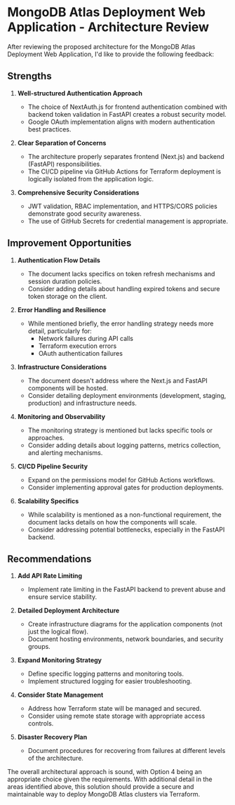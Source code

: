 # MongoDB Atlas Deployment Web Application - Architecture Review

After reviewing the proposed architecture for the MongoDB Atlas Deployment Web Application, I'd like to provide the following feedback:

## Strengths

1. **Well-structured Authentication Approach**
   - The choice of NextAuth.js for frontend authentication combined with backend token validation in FastAPI creates a robust security model.
   - Google OAuth implementation aligns with modern authentication best practices.

2. **Clear Separation of Concerns**
   - The architecture properly separates frontend (Next.js) and backend (FastAPI) responsibilities.
   - The CI/CD pipeline via GitHub Actions for Terraform deployment is logically isolated from the application logic.

3. **Comprehensive Security Considerations**
   - JWT validation, RBAC implementation, and HTTPS/CORS policies demonstrate good security awareness.
   - The use of GitHub Secrets for credential management is appropriate.

## Improvement Opportunities

1. **Authentication Flow Details**
   - The document lacks specifics on token refresh mechanisms and session duration policies.
   - Consider adding details about handling expired tokens and secure token storage on the client.

2. **Error Handling and Resilience**
   - While mentioned briefly, the error handling strategy needs more detail, particularly for:
     - Network failures during API calls
     - Terraform execution errors
     - OAuth authentication failures

3. **Infrastructure Considerations**
   - The document doesn't address where the Next.js and FastAPI components will be hosted.
   - Consider detailing deployment environments (development, staging, production) and infrastructure needs.

4. **Monitoring and Observability**
   - The monitoring strategy is mentioned but lacks specific tools or approaches.
   - Consider adding details about logging patterns, metrics collection, and alerting mechanisms.

5. **CI/CD Pipeline Security**
   - Expand on the permissions model for GitHub Actions workflows.
   - Consider implementing approval gates for production deployments.

6. **Scalability Specifics**
   - While scalability is mentioned as a non-functional requirement, the document lacks details on how the components will scale.
   - Consider addressing potential bottlenecks, especially in the FastAPI backend.

## Recommendations

1. **Add API Rate Limiting**
   - Implement rate limiting in the FastAPI backend to prevent abuse and ensure service stability.

2. **Detailed Deployment Architecture**
   - Create infrastructure diagrams for the application components (not just the logical flow).
   - Document hosting environments, network boundaries, and security groups.

3. **Expand Monitoring Strategy**
   - Define specific logging patterns and monitoring tools.
   - Implement structured logging for easier troubleshooting.

4. **Consider State Management**
   - Address how Terraform state will be managed and secured.
   - Consider using remote state storage with appropriate access controls.

5. **Disaster Recovery Plan**
   - Document procedures for recovering from failures at different levels of the architecture.

The overall architectural approach is sound, with Option 4 being an appropriate choice given the requirements. With additional detail in the areas identified above, this solution should provide a secure and maintainable way to deploy MongoDB Atlas clusters via Terraform.